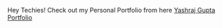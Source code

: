 Hey Techies!
Check out my Personal Portfolio from here <a href="http://nadeemalvi.github.io">Yashraj Gupta Portfolio</a>

